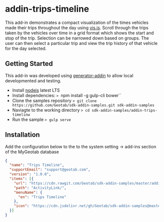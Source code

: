# addin-trips-timeline

This add-in demonstrates a compact visualization of the times vehicles made their trips throughout the day using [vis.js](http://visjs.org/). Scroll through the trips taken by the vehicles over time in a grid format which shows the start and stop of the trip. Selection can be narrowed down based on groups. The user can then select a particular trip and view the trip history of that vehicle for the day selected.

## Getting Started

This add-in was developed using [generator-addin](https://github.com/Geotab/generator-addin) to allow local developmented and testing.

* Install [nodejs](https://nodejs.org/en/) latest LTS
* Install dependencies: `> `npm install -g gulp-cli bower``
* Clone the samples repository `> git clone https://github.com/Geotab/sdk-addin-samples.git sdk-addin-samples`
* Naviagte to the working directory `> cd sdk-addin-samples/addin-trips-timelinw`
* Run the sample `> gulp serve`

## Installation

Add the configuration below to the to the system setting -> add-ins section of the MyGeotab database

```json
{
  "name": "Trips Timeline",
  "supportEmail": "support@geotab.com",
  "version": "1.0.0",
  "items": [{
    "url": "https://cdn.rawgit.com/Geotab/sdk-addin-samples/master/addin-trips-timeline/dist/tripsTimeline.html",
    "path": "ActivityLink/",
    "menuName": {
      "en": "Trips Timeline"
    },
    "icon": "https://cdn.jsdelivr.net/gh/Geotab/sdk-addin-samples@master/addin-trips-timeline/dist/images/icon.svg"
  }]
}
```